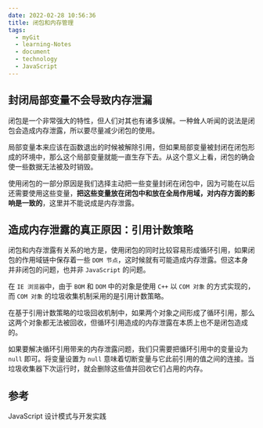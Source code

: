 ```yaml
---
date: 2022-02-28 10:56:36
title: 闭包和内存管理
tags:
  - myGit
  - learning-Notes
  - document
  - technology
  - JavaScript
---
```


## 封闭局部变量不会导致内存泄漏

闭包是一个非常强大的特性，但人们对其也有诸多误解。一种耸人听闻的说法是闭包会造成内存泄露，所以要尽量减少闭包的使用。

局部变量本来应该在函数退出的时候被解除引用，但如果局部变量被封闭在闭包形成的环境中，那么这个局部变量就能一直生存下去。从这个意义上看，闭包的确会使一些数据无法被及时销毁。

使用闭包的一部分原因是我们选择主动把一些变量封闭在闭包中，因为可能在以后还需要使用这些变量，**把这些变量放在闭包中和放在全局作用域，对内存方面的影响是一致的**，这里并不能说成是内存泄露。

## 造成内存泄露的真正原因：引用计数策略

闭包和内存泄露有关系的地方是，使用闭包的同时比较容易形成循环引用，如果闭包的作用域链中保存着一些 `DOM 节点`，这时候就有可能造成内存泄露。但这本身并非闭包的问题，也并非 `JavaScript` 的问题。

在 `IE 浏览器`中，由于 `BOM` 和 `DOM` 中的对象是使用 `C++` 以 `COM 对象` 的方式实现的，而 `COM 对象` 的垃圾收集机制采用的是引用计数策略。

在基于引用计数策略的垃圾回收机制中，如果两个对象之间形成了循环引用，那么这两个对象都无法被回收，但循环引用造成的内存泄露在本质上也不是闭包造成的。

如果要解决循环引用带来的内存泄露问题，我们只需要把循环引用中的变量设为 `null` 即可。将变量设置为 `null` 意味着切断变量与它此前引用的值之间的连接。当垃圾收集器下次运行时，就会删除这些值并回收它们占用的内存。

## 参考

JavaScript 设计模式与开发实践
